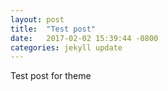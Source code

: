 ```yaml
---
layout: post
title:  "Test post"
date:   2017-02-02 15:39:44 -0800
categories: jekyll update
---
```

Test post for theme
